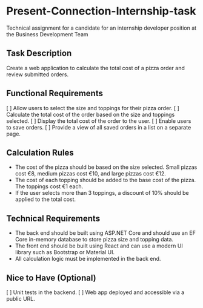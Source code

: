 # Present-Connection-Internship-task
 Technical assignment for a candidate for  an internship developer position at the Business Development Team

## Task Description

Create a web application to calculate the total cost of a pizza order and review submitted orders.

## Functional Requirements

[ ] Allow users to select the size and toppings for their pizza order.
[ ] Calculate the total cost of the order based on the size and toppings selected.
[ ] Display the total cost of the order to the user.
[ ] Enable users to save orders.
[ ] Provide a view of all saved orders in a list on a separate page.

## Calculation Rules

- The cost of the pizza should be based on the size selected. Small pizzas cost €8, medium pizzas cost €10, and large pizzas cost €12.
- The cost of each topping should be added to the base cost of the pizza. The toppings cost €1 each.
- If the user selects more than 3 toppings, a discount of 10% should be applied to the total cost.

## Technical Requirements

- The back end should be built using ASP.NET Core and should use an EF Core in-memory database to store pizza size and topping data.
- The front end should be built using React and can use a modern UI library such as Bootstrap or Material UI.
- All calculation logic must be implemented in the back end.

## Nice to Have (Optional)

[ ] Unit tests in the backend.
[ ] Web app deployed and accessible via a public URL.